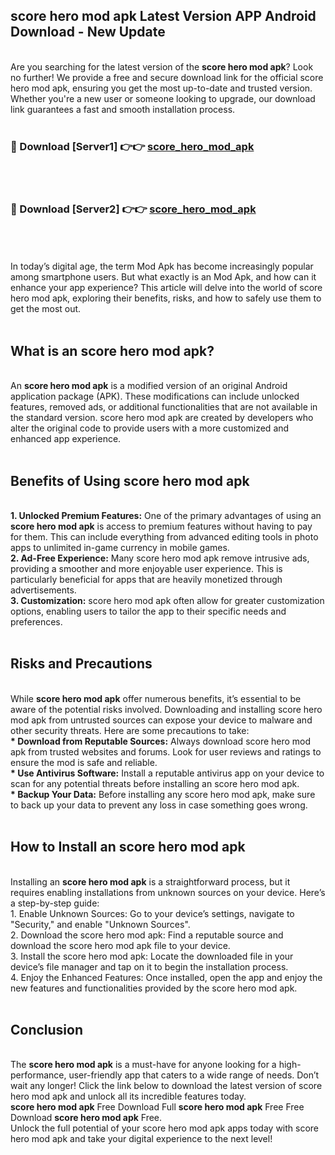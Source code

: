 ## score hero mod apk Latest Version APP Android Download - New Update
<br>
Are you searching for the latest version of the <strong>score hero mod apk</strong>? Look no further! We provide a free and secure download link for the official score hero mod apk, ensuring you get the most up-to-date and trusted version. Whether you're a new user or someone looking to upgrade, our download link guarantees a fast and smooth installation process.
<br>
<br>
<h3>🔴 Download [Server1] 👉👉 <a href="https://modyolo.store/score+hero+mod+apk">score_hero_mod_apk</a></h3><br>
<br>
<h3>🔴 Download [Server2] 👉👉 <a href="https://modyolo.store/score+hero+mod+apk">score_hero_mod_apk</a></h3><br>
<br>
<br>
In today’s digital age, the term Mod Apk has become increasingly popular among smartphone users. But what exactly is an Mod Apk, and how can it enhance your app experience? This article will delve into the world of score hero mod apk, exploring their benefits, risks, and how to safely use them to get the most out.
<br>
<br>
<h2>What is an score hero mod apk?</h2>
<br>
An <strong>score hero mod apk</strong> is a modified version of an original Android application package (APK). These modifications can include unlocked features, removed ads, or additional functionalities that are not available in the standard version. score hero mod apk are created by developers who alter the original code to provide users with a more customized and enhanced app experience.
<br>
<br>
<h2>Benefits of Using score hero mod apk</h2>
<br>
<strong> 1. Unlocked Premium Features:</strong> One of the primary advantages of using an <strong>score hero mod apk</strong> is access to premium features without having to pay for them. This can include everything from advanced editing tools in photo apps to unlimited in-game currency in mobile games.
<br>
<strong> 2. Ad-Free Experience:</strong> Many score hero mod apk remove intrusive ads, providing a smoother and more enjoyable user experience. This is particularly beneficial for apps that are heavily monetized through advertisements.
<br>
<strong> 3. Customization:</strong> score hero mod apk often allow for greater customization options, enabling users to tailor the app to their specific needs and preferences.
<br>
<br>
<h2>Risks and Precautions</h2>
<br>
While <strong>score hero mod apk</strong> offer numerous benefits, it’s essential to be aware of the potential risks involved. Downloading and installing score hero mod apk from untrusted sources can expose your device to malware and other security threats. Here are some precautions to take:
<br>
<strong> * Download from Reputable Sources:</strong> Always download score hero mod apk from trusted websites and forums. Look for user reviews and ratings to ensure the mod is safe and reliable.
<br>
<strong> * Use Antivirus Software:</strong> Install a reputable antivirus app on your device to scan for any potential threats before installing an score hero mod apk.
<br>
<strong> * Backup Your Data:</strong> Before installing any score hero mod apk, make sure to back up your data to prevent any loss in case something goes wrong.
<br>
<br>
<h2>How to Install an score hero mod apk</h2>
<br>
Installing an <strong>score hero mod apk</strong> is a straightforward process, but it requires enabling installations from unknown sources on your device. Here’s a step-by-step guide:
<br>
 1. Enable Unknown Sources: Go to your device’s settings, navigate to "Security," and enable "Unknown Sources".
<br>
 2. Download the score hero mod apk: Find a reputable source and download the score hero mod apk file to your device.
<br>
 3. Install the score hero mod apk: Locate the downloaded file in your device’s file manager and tap on it to begin the installation process.
<br>
 4. Enjoy the Enhanced Features: Once installed, open the app and enjoy the new features and functionalities provided by the score hero mod apk.
<br>
<br>
<h2><strong>Conclusion</strong></h2>
<br>
The <strong>score hero mod apk</strong> is a must-have for anyone looking for a high-performance, user-friendly app that caters to a wide range of needs. Don’t wait any longer! Click the link below to download the latest version of score hero mod apk and unlock all its incredible features today.
<br>
<strong>score hero mod apk</strong> Free Download Full <strong>score hero mod apk</strong> Free Free Download <strong>score hero mod apk</strong> Free.
<br>
Unlock the full potential of your score hero mod apk apps today with score hero mod apk and take your digital experience to the next level!